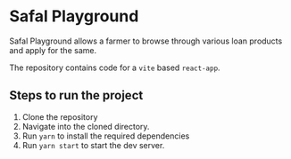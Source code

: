 # Safal Playground

Safal Playground allows a farmer to browse through various loan products and apply for the same.

The repository contains code for a `vite` based `react-app`.

## Steps to run the project

1. Clone the repository
2. Navigate into the cloned directory.
3. Run `yarn` to install the required dependencies
4. Run `yarn start` to start the dev server.
